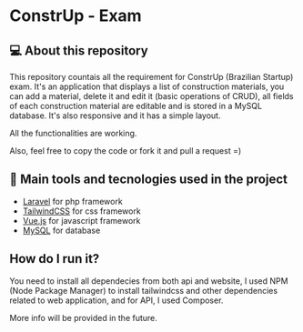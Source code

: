 # ConstrUp - Exam

## 💻 About this repository

This repository countais all the requirement for ConstrUp (Brazilian Startup) exam.
It's an application that displays a list of construction materials, you can add a material, delete it and edit it (basic operations of CRUD), all fields of each construction material are editable and is stored in a MySQL database.
It's also responsive and it has a simple layout.

All the functionalities are working.

Also, feel free to copy the code or fork it and pull a request =)

## 🔧 Main tools and tecnologies used in the project

- [Laravel](https://laravel.com/) for php framework
- [TailwindCSS](http://tailwindcss.com/) for css framework
- [Vue.js](https://vuejs.org/) for javascript framework
- [MySQL](https://www.mysql.com/) for database

## How do I run it?

You need to install all dependecies from both api and website, I used NPM (Node Package Manager) to install tailwindcss and other dependencies related to web application, and for API, I used Composer.

More info will be provided in the future.
